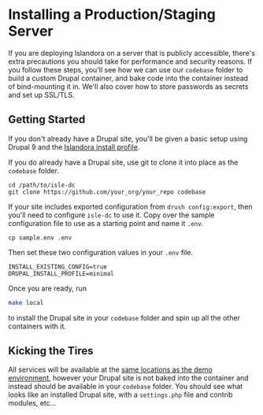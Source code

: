 # Installing a Production/Staging Server 

If you are deploying Islandora on a server that is publicly accessible, there's extra precautions you should take for
performance and security reasons. If you follow these steps, you'll see how we can use our `codebase` folder to build
a custom Drupal container, and bake code into the container instead of bind-mounting it in. We'll also cover how to
store passwords as secrets and set up SSL/TLS.
 
## Getting Started

If you don't already have a Drupal site, you'll be given a basic setup using Drupal 9 and the
[Islandora install profile](https://github.com/islandora-devops/islandora_profile).

If you do already have a Drupal site, use git to clone it into place as the `codebase` folder.

```
cd /path/to/isle-dc
git clone https://github.com/your_org/your_repo codebase
```

If your site includes exported configuration from `drush config:export`, then you'll need
to configure `isle-dc` to use it. Copy over the sample configuration file to use as a starting
point and name it `.env`.

```
cp sample.env .env
```

Then set these two configuration values in your `.env` file.

```
INSTALL_EXISTING_CONFIG=true
DRUPAL_INSTALL_PROFILE=minimal
```

Once you are ready, run

```bash
make local
```

to install the Drupal site in your `codebase` folder and spin up all the other containers with it.

## Kicking the Tires

All services will be available at the [same locations as the demo environment](../docker-demo#kicking-the-tires),
however your Drupal site is not baked into the container and instead should be available in your `codebase` folder.
You should see what looks like an installed Drupal site, with a `settings.php` file and contrib modules, etc...  

